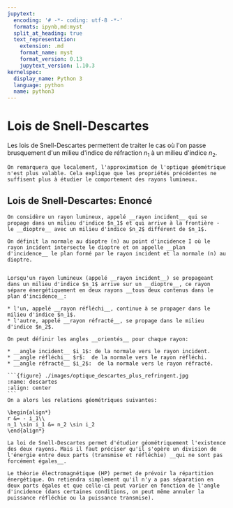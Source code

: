 ```yaml
---
jupytext:
  encoding: '# -*- coding: utf-8 -*-'
  formats: ipynb,md:myst
  split_at_heading: true
  text_representation:
    extension: .md
    format_name: myst
    format_version: 0.13
    jupytext_version: 1.10.3
kernelspec:
  display_name: Python 3
  language: python
  name: python3
---
```


# Lois de Snell-Descartes

Les lois de Snell-Descartes permettent de traiter le cas où l'on passe brusquement d'un milieu d'indice de réfraction $n_1$ à un milieu d'indice $n_2$.

````{margin}
On remarquera que localement, l'approximation de l'optique géométrique n'est plus valable. Cela explique que les propriétés précédentes ne suffisent plus à étudier le comportement des rayons lumineux.
````

## Lois de Snell-Descartes: Enoncé


````{topic} Définitions préalables
On considère un rayon lumineux, appelé __rayon incident__ qui se propage dans un milieu d'indice $n_1$ et qui arrive à la frontière - le __dioptre__ avec un milieu d'indice $n_2$ différent de $n_1$.

On définit la normale au dioptre (n) au point d'incidence I où le rayon incident intersecte le dioptre et on appelle __plan d'incidence__ le plan formé par le rayon incident et la normale (n) au dioptre.
````


````{important} __Lois de Snell-Descartes (Admis)__

Lorsqu'un rayon lumineux (appelé __rayon incident__) se propageant dans un milieu d'indice $n_1$ arrive sur un __dioptre__, ce rayon sépare énergétiquement en deux rayons __tous deux contenus dans le plan d'incidence__:

* l'un, appelé __rayon réfléchi__, continue à se propager dans le milieu d'indice $n_1$.
* l'autre, appelé __rayon réfracté__, se propage dans le milieu d'indice $n_2$.

On peut définir les angles __orientés__ pour chaque rayon:

* __angle incident__ $i_1$: de la normale vers le rayon incident.
* __angle réfléchi__ $r$:  de la normale vers le rayon réfléchi.
* __angle réfracté__ $i_2$:  de la normale vers le rayon réfracté.

```{figure} ./images/optique_descartes_plus_refringent.jpg
:name: descartes
:align: center
```
On a alors les relations géométriques suivantes:

\begin{align*}
r &= - i_1\\
n_1 \sin i_1 &= n_2 \sin i_2
\end{align*}
````

````{sidebar} Complément - Séparation énergétique
La loi de Snell-Descartes permet d'étudier géométriquement l'existence des deux rayons. Mais il faut préciser qu'il s'opère un division de l'énergie entre deux parts (transmise et réfléchie) __qui ne sont pas forcément égales__.

Le théorie électromagnétique (HP) permet de prévoir la répartition énergétique. On retiendra simplement qu'il n'y a pas séparation en deux parts égales et que celle-ci peut varier en fonction de l'angle d'incidence (dans certaines conditions, on peut même annuler la puissance réfléchie ou la puissance transmise).
````
